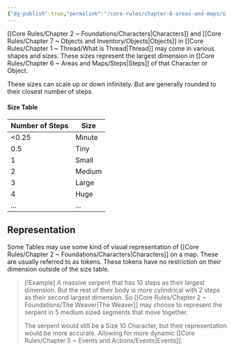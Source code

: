 ```yaml
---
{"dg-publish":true,"permalink":"/core-rules/chapter-6-areas-and-maps/sizes/"}
---
```


[[Core Rules/Chapter 2 ~ Foundations/Characters\|Characters]] and [[Core Rules/Chapter 7 ~ Objects and Inventory/Objects\|Objects]] in [[Core Rules/Chapter 1 ~ Thread/What is Thread\|Thread]] may come in various shapes and sizes. These sizes represent the largest dimension in [[Core Rules/Chapter 6 ~ Areas and Maps/Steps\|Steps]] of that Character or Object.

These sizes can scale up or down infinitely. But are generally rounded to their closest number of steps.
#### Size Table

| Number of Steps | Size   |
| --------------- | ------ |
| <0.25           | Minute |
| 0.5             | Tiny   |
| 1               | Small  |
| 2               | Medium |
| 3               | Large  |
| 4               | Huge   |
| ...             | ...    |
## Representation
Some Tables may use some kind of visual representation of [[Core Rules/Chapter 2 ~ Foundations/Characters\|Characters]] on a map. These are usually referred to as tokens. These tokens have no restriction on their dimension outside of the size table.
>[!Example]
>A massive serpent that has 10 steps as their largest dimension. But the rest of their body is more cylindrical with 2 steps as their second largest dimension. So [[Core Rules/Chapter 2 ~ Foundations/The Weaver\|The Weaver]] may choose to represent the serpent in 5 medium sized segments that move together.
>
>The serpent would still be a Size 10 Character, but their representation would be more accurate. Allowing for more dynamic [[Core Rules/Chapter 5 ~ Events and Actions/Events\|Events]].
